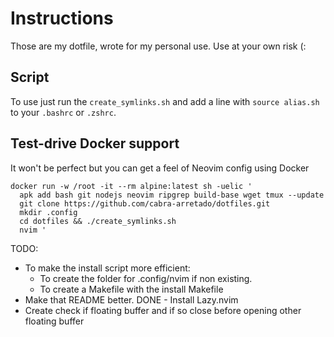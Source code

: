 # Instructions
Those are my dotfile, wrote for my personal use. Use at your own risk (:

## Script
To use just run the `create_symlinks.sh` and add a line with `source alias.sh` to your `.bashrc` or `.zshrc`.

## Test-drive Docker support
It won't be perfect but you can get a feel of Neovim config using Docker
```
docker run -w /root -it --rm alpine:latest sh -uelic '
  apk add bash git nodejs neovim ripgrep build-base wget tmux --update
  git clone https://github.com/cabra-arretado/dotfiles.git
  mkdir .config
  cd dotfiles && ./create_symlinks.sh
  nvim '
```

TODO:
- To make the install script more efficient:
    - To create the folder for .config/nvim if non existing.
    - To create a Makefile with the install Makefile
- Make that README better.
DONE - Install Lazy.nvim
- Create check if floating buffer and if so close before opening other floating buffer

